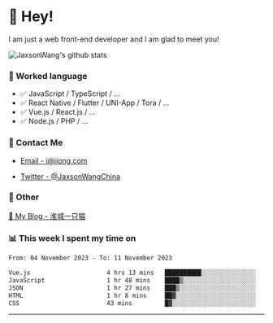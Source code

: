 # 👋 Hey!

I am just a web front-end developer and I am glad to meet you!

![JaxsonWang's github stats](https://github-readme-stats.vercel.app/api?username=JaxsonWang&&show_icons=true&&title_color=1abc9c&&icon_color=1abc9c)


### 📝 Worked language

- ✅ JavaScript / TypeScript / ...
- ✅ React Native / Flutter / UNI-App / Tora / ...
- ✅ Vue.js / React.js / ...
- ✅ Node.js / PHP / ...

### 📮 Contact Me

- [Email - i@iiong.com](mailto:i@iiong.com)

- [Twitter - @JaxsonWangChina](https://twitter.com/JaxsonWangChina)

### 🤪 Other

[📌 My Blog - 淮城一只猫](https://iiong.com)

### 📊 This week I spent my time on

<!--START_SECTION:waka-->

```txt
From: 04 November 2023 - To: 11 November 2023

Vue.js                     4 hrs 13 mins   ██████████░░░░░░░░░░░░░░░   39.91 %
JavaScript                 1 hr 48 mins    ████▒░░░░░░░░░░░░░░░░░░░░   17.00 %
JSON                       1 hr 27 mins    ███▒░░░░░░░░░░░░░░░░░░░░░   13.77 %
HTML                       1 hr 8 mins     ██▓░░░░░░░░░░░░░░░░░░░░░░   10.71 %
CSS                        43 mins         █▓░░░░░░░░░░░░░░░░░░░░░░░   06.81 %
```

<!--END_SECTION:waka-->

---
